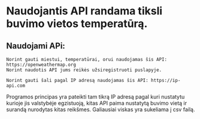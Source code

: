 # Naudojantis API randama tiksli buvimo vietos temperatūrą.

## Naudojami  APi:
```
Norint gauti miestui, temperatūrai, orui naudojamas šis API: https://openweathermap.org
Norint naudotis API jums reikės užsiregistruoti puslapyje.

Norint gauti šali pagal IP adresą naudojamas šis API: https://ip-api.com
```

Programos principas yra pateikti tam tikrą IP adresą pagal kuri nustatytu kurioje jis valstybėje egzistuoją, kitas API paima nustatytą buvimo vietą ir surandą nurodytas kitas reikšmes. Galiausiai viskas yra sukeliama į csv failą.
